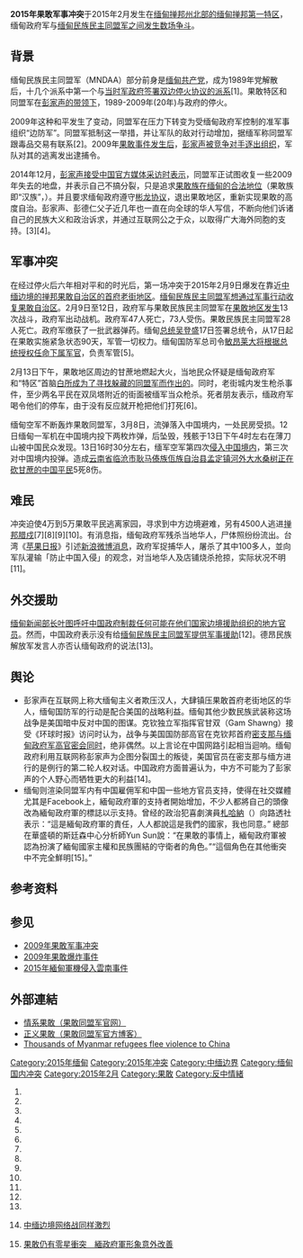 **2015年果敢军事冲突**于2015年2月发生在[缅甸](https://zh.wikipedia.org/wiki/缅甸 "wikilink")[掸邦州北部的](../Page/掸邦.md "wikilink")[缅甸掸邦第一特区](https://zh.wikipedia.org/wiki/缅甸掸邦第一特区 "wikilink")，缅甸政府军与[缅甸民族民主同盟军之间发生数场争斗](https://zh.wikipedia.org/wiki/缅甸民族民主同盟军 "wikilink")。

## 背景

缅甸民族民主同盟军（MNDAA）部分前身是[缅甸共产党](https://zh.wikipedia.org/wiki/缅甸共产党 "wikilink")，成为1989年党解散后，十几个派系中第一个与[当时军政府签署双边停火协议的派系](../Page/国家和平与发展委员会.md "wikilink")\[1\]。果敢特区和同盟军在[彭家声的带领下](https://zh.wikipedia.org/wiki/彭家声 "wikilink")，1989-2009年(20年)与政府的停火。

2009年这种和平发生了变动，同盟军在压力下转变为受缅甸政府军控制的准军事组织“边防军”。同盟军抵制这一举措，并让军队的敌对行动增加，据缅军称同盟军跟毒品交易有联系\[2\]。2009年[果敢事件发生后](https://zh.wikipedia.org/wiki/2009年果敢军事冲突 "wikilink")，[彭家声被竞争对手逐出组织](https://zh.wikipedia.org/wiki/彭家声 "wikilink")，军队对其的逃离发出逮捕令。

2014年12月，[彭家声接受中国官方媒体采访时表示](https://zh.wikipedia.org/wiki/彭家声 "wikilink")，同盟军正试图收复一些2009年失去的地盘，并表示自己不搞分裂，只是追求[果敢族在缅甸的合法地位](../Page/果敢族.md "wikilink")（果敢族即“汉族”，）。并且要求缅甸政府遵守[彬龙协议](https://zh.wikipedia.org/wiki/彬龙协议 "wikilink")，退出果敢地区，重新实现果敢的高度自治。彭家声、彭德仁父子近几年也一直在向全球的华人写信，不断向他们诉诸自己的民族大义和政治诉求，并通过互联网公之于众，以取得广大海外同胞的支持。\[3\]\[4\]。

## 军事冲突

在经过停火后六年相对平和的时光后，第一场冲突于2015年2月9日爆发在靠近[中缅边境的](https://zh.wikipedia.org/wiki/中缅边境 "wikilink")[掸邦](../Page/掸邦.md "wikilink")[果敢自治区的首府](https://zh.wikipedia.org/wiki/果敢自治区 "wikilink")[老街地区](https://zh.wikipedia.org/wiki/老街_\(果敢\) "wikilink")。[缅甸民族民主同盟军想通过军事行动收复果敢自治区](https://zh.wikipedia.org/wiki/缅甸民族民主同盟军 "wikilink")。2月9日至12日，政府军与果敢民族民主同盟军在[果敢地区发生](../Page/果敢.md "wikilink")13次战斗，政府军出动战机。政府军47人死亡，73人受伤。果敢民族民主同盟军28人死亡。政府军缴获了一批武器弹药。缅甸[总统](https://zh.wikipedia.org/wiki/总统 "wikilink")[吴登盛](https://zh.wikipedia.org/wiki/吴登盛 "wikilink")17日签署总统令，从17日起在果敢实施紧急状态90天，军管一切权力。缅甸国防军总司令[敏昂莱大将根据总统授权任命下属军官](https://zh.wikipedia.org/wiki/敏昂莱 "wikilink")，负责军管\[5\]。

2月13日下午，果敢地区周边的甘蔗地燃起大火，当地民众怀疑是缅甸政府军和“特区”首脑[白所成为了寻找躲藏的同盟军而作出的](https://zh.wikipedia.org/wiki/白所成 "wikilink")。同时，老街城内发生枪杀事件，至少两名平民在双凤塔附近的街面被缅军当众枪杀。死者朋友表示，缅政府军喝令他们的停车，由于没有反应就开枪把他们打死\[6\]。

缅甸空军不断轰炸果敢同盟军，3月8日，流弹落入中国境内，一处民房受损。12日缅甸一军机在中国境内投下两枚炸弹，后坠毁，残骸于13日下午4时左右在薄刀山被中国民众发现。13日16时30分左右，缅军空军第四次[侵入中国境内](https://zh.wikipedia.org/wiki/2015年缅甸军机侵入云南事件 "wikilink")，第三次对中国境内投弹。造成[云南省](../Page/云南省.md "wikilink")[临沧市](../Page/临沧市.md "wikilink")[耿马傣族佤族自治县](../Page/耿马傣族佤族自治县.md "wikilink")[孟定镇河外大水桑树正在砍甘蔗的中国平民](https://zh.wikipedia.org/wiki/孟定镇 "wikilink")5死8伤。

## 难民

冲突迫使4万到5万果敢平民逃离家园，寻求到中方边境避难，另有4500人逃进[掸邦](../Page/掸邦.md "wikilink")[腊戍](https://zh.wikipedia.org/wiki/腊戍 "wikilink")\[7\]\[8\]\[9\]\[10\]。有消息指，缅甸政府军残杀当地华人，尸体照纷纷流出。台湾《[苹果日报](https://zh.wikipedia.org/wiki/苹果日报 "wikilink")》引述[新浪微博消息](../Page/新浪微博.md "wikilink")，政府军捉捕华人，屠杀了其中100多人，並向军队灌输「防止中国入侵」的观念，对当地华人及店铺烧杀抢掠，实际状况不明\[11\]。

## 外交援助

[缅甸新闻部长](https://zh.wikipedia.org/wiki/缅甸新闻部长 "wikilink")[叶图呼吁](https://zh.wikipedia.org/wiki/叶图 "wikilink")[中国政府制裁任何可能在他们国家边境援助组织的地方官员](../Page/中国政府.md "wikilink")。然而，中国政府表示没有给[缅甸民族民主同盟军提供军事援助](https://zh.wikipedia.org/wiki/缅甸民族民主同盟军 "wikilink")\[12\]。德昂民族解放军发言人亦否认缅甸政府的说法\[13\]。

## 舆论

  - 彭家声在互联网上称大缅甸主义者欺压汉人，大肆镇压果敢首府老街地区的华人，缅甸国防军的行动是配合美国的战略利益。缅甸其他少数民族武装称这场战争是美国暗中反对中国的图谋。克钦独立军指挥官甘双（Gam
    Shawng）接受《环球时报》访问时认为，战争与美国国防部高官在克钦邦首府[密支那与缅甸政府军高官密会同时](../Page/密支那.md "wikilink")，绝非偶然。以上言论在中国网路引起相当迴响。缅甸政府利用互联网称彭家声为企图分裂国土的叛徒，美国官员在密支那与缅方进行的是例行的第二轮人权对话。中国政府方面普遍认为，中方不可能为了彭家声的个人野心而牺牲更大的利益\[14\]。
  - 缅甸则渲染同盟军内有中国雇佣军和中国一些地方官员支持，使得在社交媒體尤其是Facebook上，緬甸政府軍的支持者開始增加，不少人都將自己的頭像改為緬甸政府軍的標誌以示支持。曾经的政治犯喜劇演員[札哈納](https://zh.wikipedia.org/wiki/札哈納 "wikilink")（）向路透社表示：“這是緬甸政府軍的責任，人人都說這是我們的國家，我也同意。”
    總部在華盛頓的斯廷森中心分析師Yun
    Sun說：“在果敢的事情上，緬甸政府軍被認為扮演了緬甸國家主權和民族團結的守衛者的角色。”“這個角色在其他衝突中不完全鮮明\[15\]。”

## 参考资料

## 参见

  - [2009年果敢军事冲突](https://zh.wikipedia.org/wiki/2009年果敢军事冲突 "wikilink")
  - [2009年果敢爆炸事件](../Page/2009年果敢爆炸事件.md "wikilink")
  - [2015年緬甸軍機侵入雲南事件](https://zh.wikipedia.org/wiki/2015年緬甸軍機侵入雲南事件 "wikilink")

## 外部連結

  - [情系果敢（果敢同盟军官网）](https://web.archive.org/web/20150417062616/http://www.guogan81.com/)
  - [正义果敢（果敢同盟军官方博客）](http://blog.sina.com.cn/u/2632486530)
  - [Thousands of Myanmar refugees flee violence to
    China](http://www.presstv.ir/Detail/2015/02/17/398007/1000s-of-Myanmarese-enter-China)

[Category:2015年缅甸](https://zh.wikipedia.org/wiki/Category:2015年缅甸 "wikilink")
[Category:2015年冲突](https://zh.wikipedia.org/wiki/Category:2015年冲突 "wikilink")
[Category:中缅边界](https://zh.wikipedia.org/wiki/Category:中缅边界 "wikilink")
[Category:缅甸国内冲突](https://zh.wikipedia.org/wiki/Category:缅甸国内冲突 "wikilink")
[Category:2015年2月](https://zh.wikipedia.org/wiki/Category:2015年2月 "wikilink")
[Category:果敢](https://zh.wikipedia.org/wiki/Category:果敢 "wikilink")
[Category:反中情緒](https://zh.wikipedia.org/wiki/Category:反中情緒 "wikilink")

1.

2.

3.

4.

5.

6.

7.

8.

9.

10.

11.

12.

13.
14. [中缅边境网络战同样激烈](http://cn.rfi.fr/%E4%B8%AD%E5%9B%BD/20150308-%E4%B8%AD%E7%BC%85%E8%BE%B9%E5%A2%83%E7%BD%91%E7%BB%9C%E6%88%98%E5%90%8C%E6%A0%B7%E6%BF%80%E7%83%88/)

15. [果敢仍有零星衝突　緬政府軍形象意外改善](http://hk.crntt.com/doc/1036/4/0/6/103640680_2.html?coluid=7&kindid=0&docid=103640680&mdate=0228095211)
